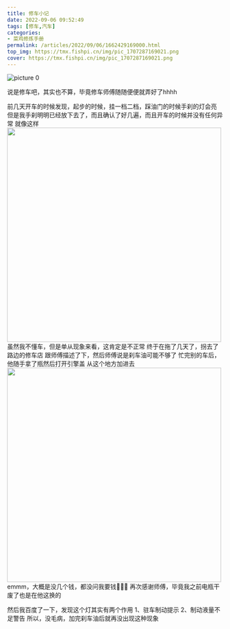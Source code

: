 ```yaml
---
title: 修车小记
date: 2022-09-06 09:52:49
tags: [修车,汽车]
categories: 
- 菜鸡修炼手册
permalink: /articles/2022/09/06/1662429169000.html
top_img: https://tmx.fishpi.cn/img/pic_1707287169021.png
cover: https://tmx.fishpi.cn/img/pic_1707287169021.png
---
```

![picture 0](https://tmx.fishpi.cn/img/pic_1707287169021.png)  


说是修车吧，其实也不算，毕竟修车师傅随随便便就弄好了hhhh

前几天开车的时候发现，起步的时候，挂一档二档，踩油门的时候手刹的灯会亮
但是我手刹明明已经放下去了，而且确认了好几遍，而且开车的时候并没有任何异常
就像这样
<img src="https://tmx.fishpi.cn/img/QQ图片20220906100448.jpg" width="500">
虽然我不懂车，但是单从现象来看，这肯定是不正常
终于在拖了几天了，拐去了路边的修车店
跟师傅描述了下，然后师傅说是刹车油可能不够了
忙完别的车后，他随手拿了瓶然后打开引擎盖
从这个地方加进去
<img src="https://tmx.fishpi.cn/img/QQ图片20220906100453.jpg" width="500">
emmm，大概是没几个钱，都没问我要钱🤣🤣🤣
再次感谢师傅，毕竟我之前电瓶干废了也是在他这换的

然后我百度了一下，发现这个灯其实有两个作用
1、驻车制动提示
2、制动液量不足警告
所以，没毛病，加完刹车油后就再没出现这种现象

